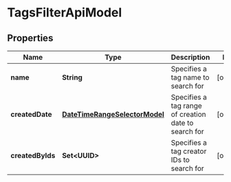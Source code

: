 

# TagsFilterApiModel


## Properties

| Name | Type | Description | Notes |
|------------ | ------------- | ------------- | -------------|
|**name** | **String** | Specifies a tag name to search for |  [optional] |
|**createdDate** | [**DateTimeRangeSelectorModel**](DateTimeRangeSelectorModel.md) | Specifies a tag range of creation date to search for |  [optional] |
|**createdByIds** | **Set&lt;UUID&gt;** | Specifies a tag creator IDs to search for |  [optional] |



